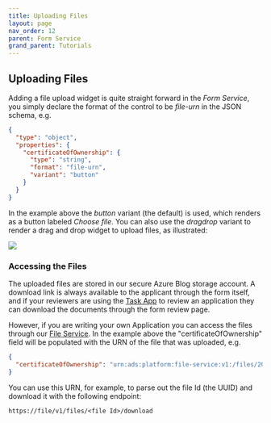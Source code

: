 ```yaml
---
title: Uploading Files
layout: page
nav_order: 12
parent: Form Service
grand_parent: Tutorials
---
```


## Uploading Files

Adding a file upload widget is quite straight forward in the _Form Service_, you simply declare the format of the control to be _file-urn_ in the JSON schema, e.g.

```json
{
  "type": "object",
  "properties": {
    "certificateOfOwnership": {
      "type": "string",
      "format": "file-urn",
      "variant": "button"
    }
  }
}
```

In the example above the _button_ variant (the default) is used, which renders as a button labeled _Choose file_. You can also use the _dragdrop_ variant to render a drag and drop widget to upload files, as illustrated:

![](/adsp-monorepo/assets/form-service/dragAndDrop.png)

### Accessing the Files

The uploaded files are stored in our secure Azure Blog storage account. A download link is always available to the applicant through the form itself, and if your reviewers are using the [Task App](/adsp-monorepo/tutorials/task-service/task-app.html) to review an application they can download the documents through the form review page.

However, if you are writing your own Application you can access the files through our [File Service](/adsp-monorepo/tutorials/file-service/introduction.html). In the example above the "certificateOfOwnership" field will be populated with the URN of the file that was uploaded, e.g.

```json
{
  "certificateOfOwnership": "urn:ads:platform:file-service:v1:/files/20b125e5-d7e2-4971-9316-c3829ccd85a8"
}
```

You can use this URN, for example, to parse out the file Id (the UUID) and download it with the following endpoint:

```
https://file/v1/files/<file Id>/download
```
